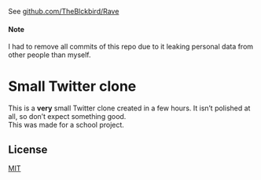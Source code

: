See [github.com/TheBlckbird/Rave](https://github.com/TheBlckbird/Rave)

#### Note

I had to remove all commits of this repo due to it leaking personal data from other people than myself.

# Small Twitter clone

This is a **very** small Twitter clone created in a few hours. It isn’t polished at all, so don’t expect something good.  
This was made for a school project.

## License

[MIT](/LICENSE)
